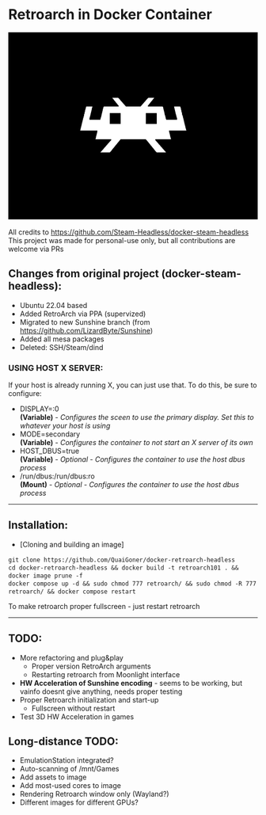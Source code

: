 # Retroarch in Docker Container

![](./overlay/usr/share/backgrounds/retroarch.png)

All credits to https://github.com/Steam-Headless/docker-steam-headless
This project was made for personal-use only, but all contributions are welcome via PRs

## Changes from original project (docker-steam-headless):
- Ubuntu 22.04 based
- Added RetroArch via PPA (supervized)
- Migrated to new Sunshine branch (from https://github.com/LizardByte/Sunshine)
- Added all mesa packages
- Deleted: SSH/Steam/dind

### USING HOST X SERVER:
If your host is already running X, you can just use that. To do this, be sure to configure:
  - DISPLAY=:0    
    **(Variable)** - *Configures the sceen to use the primary display. Set this to whatever your host is using*
  - MODE=secondary    
    **(Variable)** - *Configures the container to not start an X server of its own*
  - HOST_DBUS=true    
    **(Variable)** - *Optional - Configures the container to use the host dbus process*
  - /run/dbus:/run/dbus:ro    
    **(Mount)**  - *Optional - Configures the container to use the host dbus process*


---
## Installation:

- [Cloning and building an image]

```
git clone https://github.com/QuaiGoner/docker-retroarch-headless
cd docker-retroarch-headless && docker build -t retroarch101 . && docker image prune -f
docker compose up -d && sudo chmod 777 retroarch/ && sudo chmod -R 777 retroarch/ && docker compose restart

```

To make retroarch proper fullscreen - just restart retroarch

---
## TODO:
- More refactoring and plug&play
	- Proper version RetroArch arguments
	- Restarting retroarch from Moonlight interface
- **HW Acceleration of Sunshine encoding** - seems to be working, but vainfo doesnt give anything, needs proper testing
- Proper Retroarch initialization and start-up
	- Fullscreen without restart
- Test 3D HW Acceleration in games

## Long-distance TODO:
- EmulationStation integrated?
- Auto-scanning of /mnt/Games
- Add assets to image
- Add most-used cores to image
- Rendering Retroarch window only (Wayland?)
- Different images for different GPUs?